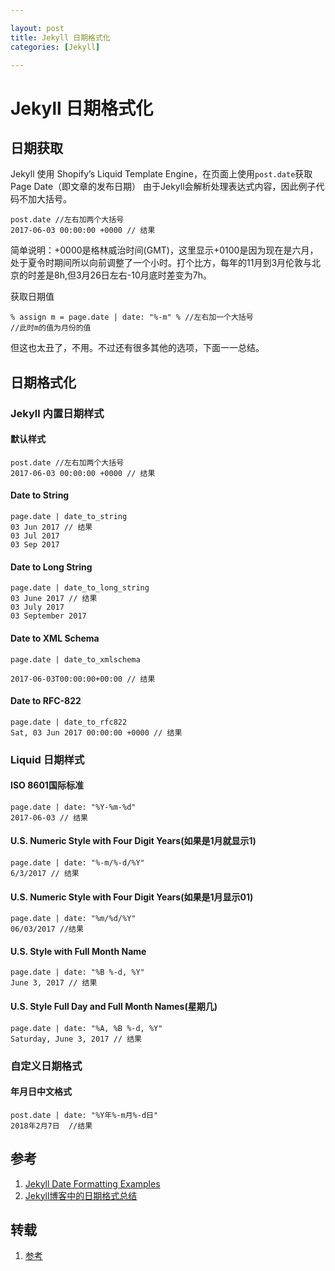 ```yaml
---

layout: post
title: Jekyll 日期格式化
categories: [Jekyll]

---
```

# Jekyll 日期格式化

## 日期获取

Jekyll 使用 Shopify’s Liquid Template Engine，在页面上使用`post.date`获取Page Date（即文章的发布日期） 由于Jekyll会解析处理表达式内容，因此例子代码不加大括号。

```
post.date //左右加两个大括号
2017-06-03 00:00:00 +0000 // 结果
```

简单说明：+0000是格林威治时间(GMT)，这里显示+0100是因为现在是六月，处于夏令时期间所以向前调整了一个小时。打个比方，每年的11月到3月伦敦与北京的时差是8h,但3月26日左右-10月底时差变为7h。

获取日期值

```
% assign m = page.date | date: "%-m" % //左右加一个大括号
//此时m的值为月份的值
```

但这也太丑了，不用。不过还有很多其他的选项，下面一一总结。

## 日期格式化

### Jekyll 内置日期样式

#### 默认样式

```
post.date //左右加两个大括号
2017-06-03 00:00:00 +0000 // 结果
```

#### Date to String

```
page.date | date_to_string
03 Jun 2017 // 结果
03 Jul 2017
03 Sep 2017
```

#### Date to Long String

```
page.date | date_to_long_string
03 June 2017 // 结果
03 July 2017
03 September 2017
```

#### Date to XML Schema

```
page.date | date_to_xmlschema

2017-06-03T00:00:00+00:00 // 结果
```

#### Date to RFC-822

```
page.date | date_to_rfc822
Sat, 03 Jun 2017 00:00:00 +0000 // 结果
```

### Liquid 日期样式

#### ISO 8601国际标准

```
page.date | date: "%Y-%m-%d"
2017-06-03 // 结果
```

#### U.S. Numeric Style with Four Digit Years(如果是1月就显示1)

```
page.date | date: "%-m/%-d/%Y"
6/3/2017 // 结果
```

#### U.S. Numeric Style with Four Digit Years(如果是1月显示01)

```
page.date | date: "%m/%d/%Y" 
06/03/2017 //结果
```

#### U.S. Style with Full Month Name

```
page.date | date: "%B %-d, %Y" 
June 3, 2017 // 结果
```

#### U.S. Style Full Day and Full Month Names(星期几)

```
page.date | date: "%A, %B %-d, %Y"
Saturday, June 3, 2017 // 结果
```

### 自定义日期格式

#### 年月日中文格式

```
post.date | date: "%Y年%-m月%-d日" 
2018年2月7日  //结果
```

## 参考

1. [Jekyll Date Formatting Examples](http://alanwsmith.com/jekyll-liquid-date-formatting-examples)
2. [Jekyll博客中的日期格式总结](http://linglinyp.com/jekyll/2017/06/03/jekyll.html)

## 转载

1. [参考](https://feiyizhan.github.io/jekyll/2018/02/07/Jekyll-%E6%97%A5%E6%9C%9F%E6%A0%BC%E5%BC%8F%E5%8C%96.html)
